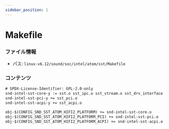 ```yaml
---
sidebar_position: 1
---
```

# Makefile

### ファイル情報

- パス: `linux-v6.12/sound/soc/intel/atom/sst/Makefile`

### コンテンツ

```txt
# SPDX-License-Identifier: GPL-2.0-only
snd-intel-sst-core-y := sst.o sst_ipc.o sst_stream.o sst_drv_interface.o sst_loader.o sst_pvt.o
snd-intel-sst-pci-y += sst_pci.o
snd-intel-sst-acpi-y += sst_acpi.o

obj-$(CONFIG_SND_SST_ATOM_HIFI2_PLATFORM) += snd-intel-sst-core.o
obj-$(CONFIG_SND_SST_ATOM_HIFI2_PLATFORM_PCI) += snd-intel-sst-pci.o
obj-$(CONFIG_SND_SST_ATOM_HIFI2_PLATFORM_ACPI) += snd-intel-sst-acpi.o

```
